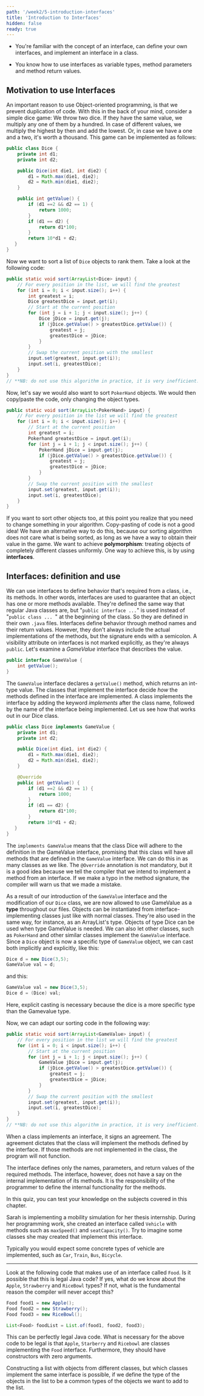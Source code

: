 ```yaml
---
path: '/week2/5-introduction-interfaces'
title: 'Introduction to Interfaces'
hidden: false
ready: true
---
```


<text-box variant='learningObjectives' name='Learning Objectives'>

- You're familiar with the concept of an interface, can define your own interfaces, and implement an interface in a class.

- You know how to use interfaces as variable types, method parameters and method return values.

</text-box>

## Motivation to use Interfaces
An important reason to use Object-oriented programming, is that we prevent duplication of code. With this in the back of your mind, consider a simple dice game:
We throw two dice. If they have the same value, we multiply any one of them by a hundred. In case of different values, we multiply the highest by then and add the lowest. Or, in case we have a one and a two, it's worth a thousand.
This game can be implemented as follows:
```java
public class Dice {
    private int d1;
    private int d2;

    public Dice(int die1, int die2) {
        d1 = Math.max(die1, die2);
        d2 = Math.min(die1, die2);
    }

    public int getValue() {
        if (d1 ==2 && d2 == 1) {
            return 1000;
        }
        if (d1 == d2) {
            return d1*100;
        }
        return 10*d1 + d2;
   }
}
```

Now we want to sort a list of `Dice` objects to rank them. Take a look at the following code:
```java
public static void sort(ArrayList<Dice> input) {
    // For every position in the list, we will find the greatest
    for (int i = 0; i < input.size(); i++) {
        int greatest = i;
        Dice greatestDice = input.get(i);
        // Start at the current position
        for (int j = i + 1; j < input.size(); j++) {
            Dice jDice = input.get(j);
            if (jDice.getValue() > greatestDice.getValue()) {
                greatest = j;
                greatestDice = jDice;
            }
        }
        // Swap the current position with the smallest
        input.set(greatest, input.get(i));
        input.set(i, greatestDice);
    }
}
// **NB: do not use this algorithm in practice, it is very inefficient.**
```

Now, let's say we would also want to sort `PokerHand` objects. We would then copy/paste the code, only changing the object types.
```java
public static void sort(ArrayList<PokerHand> input) {
    // For every position in the list we will find the greatest
    for (int i = 0; i < input.size(); i++) {
        // Start at the current position
        int greatest = i;
        Pokerhand greatestDice = input.get(i);
        for (int j = i + 1; j < input.size(); j++) {
            PokerHand jDice = input.get(j);
            if (jDice.getValue() > greatestDice.getValue()) {
                greatest = j;
                greatestDice = jDice;
            }
        }
        // Swap the current position with the smallest
        input.set(greatest, input.get(i));
        input.set(i, greatestDice);
    }
}
```

If you want to sort other objects too, at this point you realize that you need to change something in your algorithm. Copy-pasting of code is not a good idea! We have an alternative way to do this, because our sorting algorithm does not care what is being sorted, as long as we have a way to obtain their value in the game.
We want to achieve **polymorphism**: treating objects of completely different classes uniformly. One way to achieve this, is by using **interfaces**.

## Interfaces: definition and use
We can use interfaces to define behavior that's required from a class, i.e., its methods. In other words, interfaces are used to guarantee that an object has one or more methods available. They're defined the same way that regular Java classes are, but "`public interface ...`" is used instead of "`public class ... `" at the beginning of the class. So they are defined in their own `.java` files. Interfaces define behavior through method names and their return values. However, they don't always include the actual implementations of the methods, but the signature ends with a semicolon. A visibility attribute on interfaces is not marked explicitly, as they're always `public`. Let's examine a *GameValue* interface that describes the value.

```java
public interface GameValue {
    int getValue();
}
```

The `GameValue` interface declares a `getValue()` method, which returns an int-type value. The classes that implement the interface decide *how* the methods defined in the interface are implemented. A class implements the interface by adding the keyword *implements* after the class name, followed by the name of the interface being implemented. Let us see how that works out in our Dice class.

```java
public class Dice implements GameValue {
    private int d1;
    private int d2;

    public Dice(int die1, int die2) {
        d1 = Math.max(die1, die2);
        d2 = Math.min(die1, die2);
    }

    @Override
    public int getValue() {
        if (d1 ==2 && d2 == 1) {
            return 1000;
        }
        if (d1 == d2) {
            return d1*100;
        }
        return 10*d1 + d2;
   }
}
```

The `implements GameValue` means that the class Dice will adhere to the definition in the GameValue interface, promising that this class will have all methods that are defined in the `GameValue` interface. We can do this in as many classes as we like.
The `@Override` annotation is not mandatory, but it is a good idea because we tell the compiler that we intend to implement a method from an interface. If we make a typo in the method signature, the compiler will warn us that we made a mistake.

As a result of our introduction of the `GameValue` interface and the modification of our `Dice` class, we are now allowed to use GameValue as a **type** throughout our files. Objects can be instantiated from interface-implementing classes just like with normal classes. They're also used in the same way, for instance, as an ArrayList's type. Objects of type Dice can be used when type GameValue is needed.
We can also let other classes, such as `PokerHand` and other similar classes implement the `GameValue` interface. Since a `Dice` object is now a specific type of `GameValue` object, we can cast both implicitly and explicitly, like this:

```java
Dice d = new Dice(3,5);
GameValue val = d;
```

and this:

```java
GameValue val = new Dice(3,5);
Dice d = (Dice) val;
```

Here, explicit casting is necessary because the dice is a more specific type than the Gamevalue type.

Now, we can adapt our sorting code in the following way:
```java
public static void sort(ArrayList<GameValue> input) {
    // For every position in the list we will find the greatest
    for (int i = 0; i < input.size(); i++) {
        // Start at the current position
        for (int j = i + 1; j < input.size(); j++) {
            GameValue jDice = input.get(j);
            if (jDice.getValue() > greatestDice.getValue()) {
                greatest = j;
                greatestDice = jDice;
            }
        }
        // Swap the current position with the smallest
        input.set(greatest, input.get(i));
        input.set(i, greatestDice);
    }
}
// **NB: do not use this algorithm in practice, it is very inefficient.**
```

<text-box variant='hint' name='An Interface Is a Contract of Behavior'>

When a class implements an interface, it signs an agreement. The agreement dictates that the class will implement the methods defined by the interface. If those methods are not implemented in the class, the program will not function.

The interface defines only the names, parameters, and return values of the required methods. The interface, however, does not have a say on the internal implementation of its methods. It is the responsibility of the programmer to define the internal functionality for the methods.

</text-box>


<Exercise title="Test your knowledge">

In this quiz, you can test your knowledge on the subjects covered in this chapter.

Sarah is implementing a mobility simulation for her thesis internship. During her
programming work, she created an interface called `Vehicle` with methods such as
 `maxSpeed()` and `seatCapacity()`. Try to imagine some classes she may created that
implement this interface.

<Solution>

Typically you would expect some concrete types of vehicle are implemented, such as
`Car`, `Train`, `Bus`, `Bicycle`.

</Solution>

---

Look at the following code that makes use of an interface called `Food`. Is it possible
that this is legal Java code? If yes, what do we know about the `Apple`, `Strawberry`
and `RiceBowl` types? If not, what is the fundamental reason the compiler will never
accept this?

```java
Food food1 = new Apple();
Food food2 = new Strawberry();
Food food3 = new RiceBowl();

List<Food> foodList = List.of(food1, food2, food3);
```

<Solution>

This can be perfectly legal Java code. What is necessary for the above code to be
legal is that `Apple`, `Starberry` and `Ricebowl` are classes implementing the
`Food` interface. Furthermore, they should have constructors with zero arguments.

Constructing a list with objects from different classes, but which classes implement
the same interface is possible, if we define the type of the objects in the list
to be a common types of the objects we want to add to the list.

</Solution>

</Exercise>
